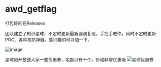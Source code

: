 # awd_getflag
打包好的在Releases

团队建立了知识星球，不定时更新最新漏洞复现，手把手教你，同时不定时更新POC、各种攻防神器。感兴趣的可以加一下。

![image](https://user-images.githubusercontent.com/46781023/233604511-4f0029db-015a-433e-b164-52e1cd3ba2b8.png)

星球刚开放送大家一些优惠券，名额只有十个，价格非常优惠哦
![星球优惠券](https://user-images.githubusercontent.com/46781023/233602518-6da86ce8-0aa9-404c-961d-57baa957a57a.png)
